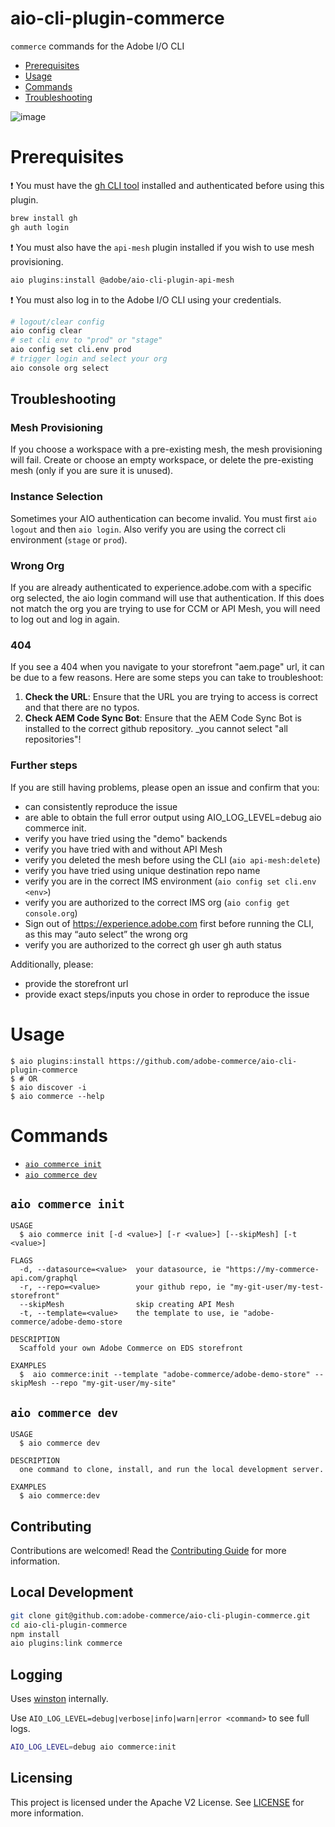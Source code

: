 # aio-cli-plugin-commerce

`commerce` commands for the Adobe I/O CLI

<!-- toc -->
* [Prerequisites](#prerequisites)
* [Usage](#usage)
* [Commands](#commands)
* [Troubleshooting](#troubleshooting)
<!-- tocstop -->

![image](https://github.com/user-attachments/assets/7cd45e4b-945a-4e13-909d-b1fe2c426fe0)


# Prerequisites

❗ You must have the [gh CLI tool](https://cli.github.com/) installed and authenticated before using this plugin.

```sh
brew install gh
gh auth login
```

❗ You must also have the `api-mesh` plugin installed if you wish to use mesh provisioning.

```sh
aio plugins:install @adobe/aio-cli-plugin-api-mesh
```

❗ You must also log in to the Adobe I/O CLI using your credentials.

```sh
# logout/clear config
aio config clear
# set cli env to "prod" or "stage"
aio config set cli.env prod
# trigger login and select your org
aio console org select
```

## Troubleshooting

### Mesh Provisioning

If you choose a workspace with a pre-existing mesh, the mesh provisioning will fail. Create or choose an empty workspace, or delete the pre-existing mesh (only if you are sure it is unused).

### Instance Selection

Sometimes your AIO authentication can become invalid. You must first `aio logout` and then `aio login`. Also verify you are using the correct cli environment (`stage` or `prod`).

### Wrong Org

If you are already authenticated to experience.adobe.com with a specific org selected, the aio login command will use that authentication. If this does not match the org you are trying to use for CCM or API Mesh, you will need to log out and log in again.

### 404

If you see a 404 when you navigate to your storefront "aem.page" url, it can be due to a few reasons. Here are some steps you can take to troubleshoot:

1. **Check the URL**: Ensure that the URL you are trying to access is correct and that there are no typos.
2. **Check AEM Code Sync Bot**: Ensure that the AEM Code Sync Bot is installed to the correct github repository. _you cannot select "all repositories"!

### Further steps

If you are still having problems, please open an issue and confirm that you:

- can consistently reproduce the issue
- are able to obtain the full error output using AIO_LOG_LEVEL=debug aio commerce init.
- verify you have tried using the "demo" backends
- verify you have tried with and without API Mesh
- verify you deleted the mesh before using the CLI (`aio api-mesh:delete`)
- verify you have tried using unique destination repo name
- verify you are in the correct IMS environment (`aio config set cli.env <env>`)
- verify you are authorized to the correct IMS org (`aio config get console.org`)
- Sign out of https://experience.adobe.com first before running the CLI, as this may “auto select” the wrong org
- verify you are authorized to the correct gh user gh auth status

Additionally, please:
- provide the storefront url
- provide exact steps/inputs you chose in order to reproduce the issue

# Usage

```sh-session
$ aio plugins:install https://github.com/adobe-commerce/aio-cli-plugin-commerce
$ # OR
$ aio discover -i
$ aio commerce --help
```

# Commands
<!-- commands -->
* [`aio commerce init`](#aio-commerce-init)
* [`aio commerce dev`](#aio-pluginname)

## `aio commerce init`

```
USAGE
  $ aio commerce init [-d <value>] [-r <value>] [--skipMesh] [-t <value>]

FLAGS
  -d, --datasource=<value>  your datasource, ie "https://my-commerce-api.com/graphql
  -r, --repo=<value>        your github repo, ie "my-git-user/my-test-storefront"
  --skipMesh                skip creating API Mesh
  -t, --template=<value>    the template to use, ie "adobe-commerce/adobe-demo-store

DESCRIPTION
  Scaffold your own Adobe Commerce on EDS storefront

EXAMPLES
  $  aio commerce:init --template "adobe-commerce/adobe-demo-store" --skipMesh --repo "my-git-user/my-site"
```

## `aio commerce dev`

```
USAGE
  $ aio commerce dev

DESCRIPTION
  one command to clone, install, and run the local development server.

EXAMPLES
  $ aio commerce:dev
```
<!-- commandsstop -->

## Contributing

Contributions are welcomed! Read the [Contributing Guide](CONTRIBUTING.md) for more information.

## Local Development

```sh
git clone git@github.com:adobe-commerce/aio-cli-plugin-commerce.git
cd aio-cli-plugin-commerce
npm install
aio plugins:link commerce
```

## Logging

Uses [winston](https://github.com/winstonjs/winston) internally.

Use `AIO_LOG_LEVEL=debug|verbose|info|warn|error <command>` to see full logs.

```sh
AIO_LOG_LEVEL=debug aio commerce:init
```

## Licensing

This project is licensed under the Apache V2 License. See [LICENSE](LICENSE) for more information.
